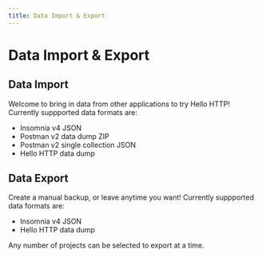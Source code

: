 ```yaml
---
title: Data Import & Export
---
```


# Data Import & Export

## Data Import
Welcome to bring in data from other applications to try Hello HTTP! Currently suppported data formats are:
- Insomnia v4 JSON
- Postman v2 data dump ZIP
- Postman v2 single collection JSON
- Hello HTTP data dump

## Data Export
Create a manual backup, or leave anytime you want! Currently suppported data formats are:
- Insomnia v4 JSON
- Hello HTTP data dump

Any number of projects can be selected to export at a time.
